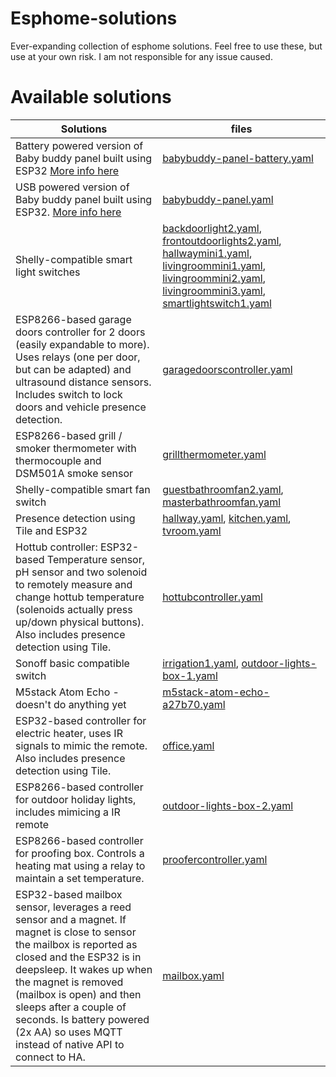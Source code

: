 # Esphome-solutions
Ever-expanding collection of esphome solutions.
Feel free to use these, but use at your own risk. I am not responsible for any issue caused.

# Available solutions
|Solutions|files
|---|---|
|Battery powered version of Baby buddy panel built using ESP32 [More info here](https://github.com/jeroenterheerdt/Baby-Buddy-Keypad)|[babybuddy-panel-battery.yaml](babybuddy-panel-battery.yaml)||
|USB powered version of Baby buddy panel built using ESP32. [More info here](https://github.com/jeroenterheerdt/Baby-Buddy-Keypad)|[babybuddy-panel.yaml](babybuddy-panel.yaml)|
|Shelly-compatible smart light switches|[backdoorlight2.yaml](backdoorlight2.yaml), [frontoutdoorlights2.yaml](frontoutdoorlights2.yaml), [hallwaymini1.yaml](hallwaymini1.yaml), [livingroommini1.yaml](livingroommini1.yaml), [livingroommini2.yaml](livingroommini2.yaml), [livingroommini3.yaml](livingroommini3.yaml), [smartlightswitch1.yaml](smartlightswitch1.yaml)|
|ESP8266-based garage doors controller for 2 doors (easily expandable to more). Uses relays (one per door, but can be adapted) and ultrasound distance sensors. Includes switch to lock doors and vehicle presence detection.|[garagedoorscontroller.yaml](garagedoorscontroller.yaml)|
|ESP8266-based grill / smoker thermometer with thermocouple and DSM501A smoke sensor|[grillthermometer.yaml](grillthermometer.yaml)|
|Shelly-compatible smart fan switch|[guestbathroomfan2.yaml](guestbathroomfan2.yaml), [masterbathroomfan.yaml](masterbathroomfan.yaml)|
|Presence detection using Tile and ESP32|[hallway.yaml](hallway.yaml), [kitchen.yaml](kitchen.yaml), [tvroom.yaml](tvroom.yaml)|
|Hottub controller: ESP32-based Temperature sensor, pH sensor and two solenoid to remotely measure and change hottub temperature (solenoids actually press up/down physical buttons). Also includes presence detection using Tile.|[hottubcontroller.yaml](hottubcontroller.yaml)|
|Sonoff basic compatible switch|[irrigation1.yaml](irrigation1.yaml), [outdoor-lights-box-1.yaml](outdoor-lights-box-1.yaml)|
|M5stack Atom Echo - doesn't do anything yet|[m5stack-atom-echo-a27b70.yaml](m5stack-atom-echo-a27b70.yaml)|
|ESP32-based controller for electric heater, uses IR signals to mimic the remote. Also includes presence detection using Tile.|[office.yaml](office.yaml)|
|ESP8266-based controller for outdoor holiday lights, includes mimicing a IR remote|[outdoor-lights-box-2.yaml](outdoor-lights-box-2.yaml)|
|ESP8266-based controller for proofing box. Controls a heating mat using a relay to maintain a set temperature.|[proofercontroller.yaml](proofercontroller.yaml)|
|ESP32-based mailbox sensor, leverages a reed sensor and a magnet. If magnet is close to sensor the mailbox is reported as closed and the ESP32 is in deepsleep. It wakes up when the magnet is removed (mailbox is open) and then sleeps after a couple of seconds. Is battery powered (2x AA) so uses MQTT instead of native API to connect to HA.|[mailbox.yaml](mailbox.yaml)|
